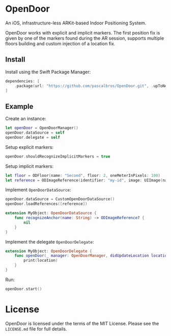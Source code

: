 # OpenDoor

An iOS, infrastructure-less ARKit-based Indoor Positioning System.

OpenDoor works with explicit and implicit markers.
The first position fix is given by one of the markers found during the AR session, supports multiple floors building and custom injection of a location fix.

## Install

Install using the Swift Package Manager:

```swift
dependencies: [
    .package(url: "https://github.com/pascalbros/OpenDoor.git", .upToNextMajor(from: "0.4.0"))
]

```

## Example

Create an instance:

```swift
let openDoor = OpenDoorManager()
openDoor.dataSource = self
openDoor.delegate = self
```

Setup explicit markers:
```swift
openDoor.shouldRecognizeImplicitMarkers = true
```

Setup implicit markers:

```swift
let floor = ODFloor(name: "Second", floor: 2, oneMeterInPixels: 100)
let reference = ODImageReference(identifier: "my-id", image: UIImage(named: " my-asset")!, imagePath: nil, position: CGPoint(x: 100, y: 100), floor: floor, physicalWidth: 0.1)
```

Implement `OpenDoorDataSource`:

```swift
openDoor.dataSource = CustomOpenDoorDataSource()
openDoor.loadReferences([reference])
```

```swift
extension MyObject: OpenDoorDataSource {
    func recognizeAnchor(name: String) -> ODImageReference? {
        nil
    }
}
```

Implement the delegate `OpenDoorDelegate`:

```swift
extension MyObject: OpenDoorDelegate {
    func openDoor(_ manager: OpenDoorManager, didUpdateLocation location: ODLocation) {
        print(location)
    }
}
```

Run:

```swift
openDoor.start()
```

# License

OpenDoor is licensed under the terms of the MIT License. Please see the `LICENSE.md` file for full details.
